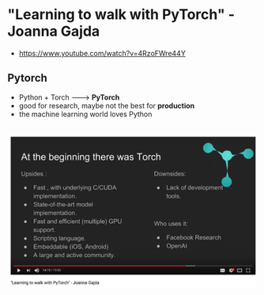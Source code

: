 # "Learning to walk with PyTorch" - Joanna Gajda
- https://www.youtube.com/watch?v=4RzoFWre44Y

## Pytorch
- Python + Torch ---> **PyTorch**
- good for research, maybe not the best for **production**
- the machine learning world loves Python


<br>
<img src="images/pytorch_upsides.png" align="center"   >   
<br>




